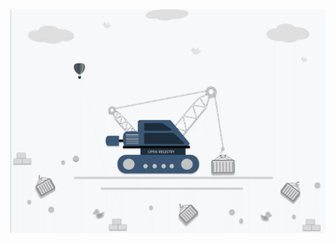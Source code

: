 
<img src="https://raw.githubusercontent.com/containerish/.github/main/openregistry.gif" alt="openregistry gif" width="600"/>
